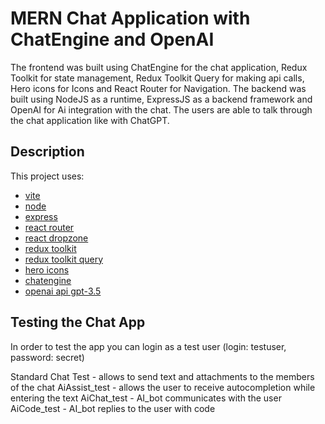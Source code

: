 # MERN Chat Application with ChatEngine and OpenAI

The frontend was built using ChatEngine for the chat application, Redux Toolkit for state management, Redux Toolkit Query for making api calls, Hero icons for Icons and React Router for Navigation. The backend was built using NodeJS as a runtime, ExpressJS as a backend framework and OpenAI for Ai integration with the chat. The users are able to talk through the chat application like with ChatGPT.

## Description

This project uses:

- [vite](https://vitejs.dev/guide/)
- [node](https://nodejs.org/en/download)
- [express](https://expressjs.com/)
- [react router](https://reactrouter.com/en/v6.3.0/getting-started/installation)
- [react dropzone](https://github.com/react-dropzone/react-dropzone)
- [redux toolkit](https://redux-toolkit.js.org/introduction/getting-started)
- [redux toolkit query](https://redux-toolkit.js.org/rtk-query/overview)
- [hero icons](https://heroicons.com/)
- [chatengine](https://chatengine.io/docs/react/v2)
- [openai api gpt-3.5](https://platform.openai.com/docs/guides/chat)

## Testing the Chat App

In order to test the app you can login as a test user (login: testuser, password: secret)

Standard Chat Test - allows to send text and attachments to the members of the chat
AiAssist_test - allows the user to receive autocompletion while entering the text
AiChat_test - AI_bot communicates with the user
AiCode_test - AI_bot replies to the user with code
